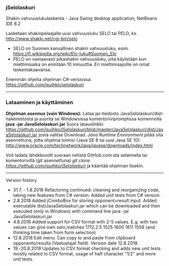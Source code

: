 ### jSelolaskuri
Shakin vahvuuslukulaskenta - Java Swing desktop application, NetBeans IDE 8.2

Lasketaan shakinpelaajalle uusi vahvuusluku SELO tai PELO, ks. http://www.shakki.net/cgi-bin/selo
- SELO on Suomen kansallinen shakin vahvuusluku, esim. https://fi.wikipedia.org/wiki/Elo-luku#Suomen_Elo
- PELO on vastaavasti pikashakin vahvuusluku, jota käytetään kun miettimisaika on enintään 10 minuuttia. Eri miettimisajoille on omat laskentakaavansa.

Enemmän ohjeita ohjelman C#-versiossa: https://github.com/isuihko/selolaskuri

------

### Lataaminen ja käyttäminen

**Ohjelman asennus (vain Windows):**
Lataa jar-tiedosto JavaSelolaskuri/dist-hakemistosta ja suorita se Windowsissa komentorivipromptissa komennolla **java -jar JavaSelolaskuri.jar**
Suora latauslinkki: https://github.com/isuihko/jSelolaskuri/blob/master/JavaSelolaskuri/dist/JavaSelolaskuri.jar josta valitse Download.
*Java Runtime Environment* pitää olla asennettuna, jotta ohjelma toimisi (Java SE 8 tai uusi Java SE 10): http://www.oracle.com/technetwork/java/javase/downloads/index.html

Voit ladata lähdekoodit suoraan netistä GitHub.com:sta selaimella tai komentorivillä (git asennettuna) *git clone https://github.com/isuihko/jSelolaskuri* ja kääntää ohjelman itsekin.

------

Version history
- 31.7. - 1.8.2018 Refactoring continued: cleaning and reorganizing code, taking new features from C# version. Added unit tests from C# version.
- 2.8.2018 Added jComboBox for storing opponent+result input. Added executable dist/JavaSelolaskuri.jar which can be downloaded and then executed (only in Windows) with command line java -jar JavaSelolaskuri.jar
- 4.8.2018 Added support for CSV format with 2-5 values. E.g. with two values can give own selo,matches 1712,2.5 1525 1600 1611 1558 (and thinking time taken from form selection)
- 12.8.2018 Edit menu. Can copy to and paste from clipboard opponents/results (Vastustajat field). Version date 12.8.2018.
- 19.-20.8.2018 Updates to CSV format checking and adds new unit tests mostly related to CSV format, usage of half character "1/2" and more unit tests.
